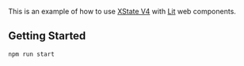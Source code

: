 This is an example of how to use [XState V4](https://xstate.js.org/docs/guides/actors.html) with [Lit](https://lit.dev/) web components.

## Getting Started

```bash
npm run start
```
